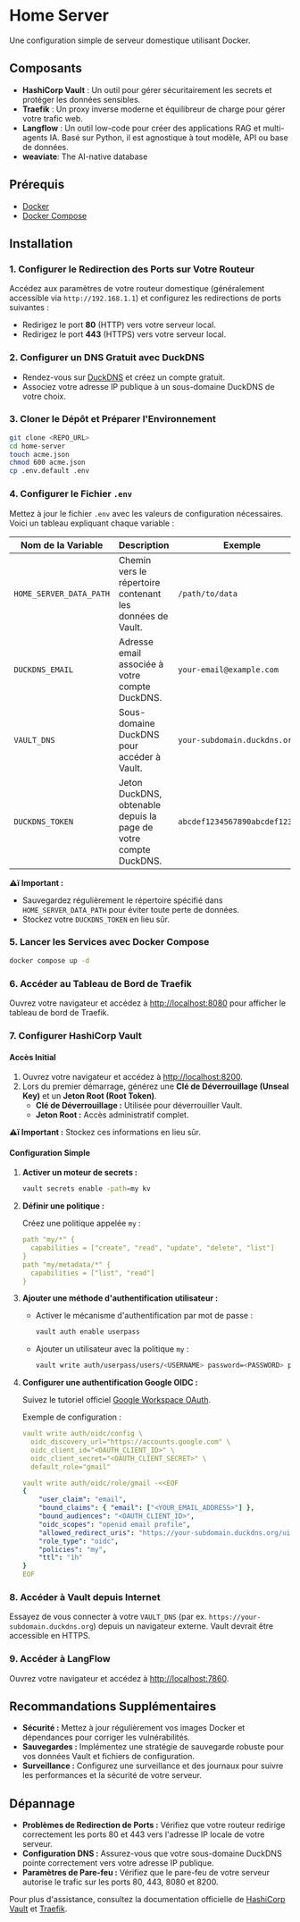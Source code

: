 # Home Server

Une configuration simple de serveur domestique utilisant Docker.

## Composants

- **HashiCorp Vault** : Un outil pour gérer sécuritairement les secrets et protéger les données sensibles.
- **Traefik** : Un proxy inverse moderne et équilibreur de charge pour gérer votre trafic web.
- **Langflow** : Un outil low-code pour créer des applications RAG et multi-agents IA. Basé sur Python, il est agnostique à tout modèle, API ou base de données.
- **weaviate**: The AI-native database

## Prérequis

- [Docker](https://docs.docker.com/get-docker/)
- [Docker Compose](https://docs.docker.com/compose/install/)

## Installation

### 1. Configurer le Redirection des Ports sur Votre Routeur

Accédez aux paramètres de votre routeur domestique (généralement accessible via `http://192.168.1.1`) et configurez les redirections de ports suivantes :

- Redirigez le port **80** (HTTP) vers votre serveur local.
- Redirigez le port **443** (HTTPS) vers votre serveur local.

### 2. Configurer un DNS Gratuit avec DuckDNS

- Rendez-vous sur [DuckDNS](https://duckdns.org) et créez un compte gratuit.
- Associez votre adresse IP publique à un sous-domaine DuckDNS de votre choix.

### 3. Cloner le Dépôt et Préparer l'Environnement

```bash
git clone <REPO_URL>
cd home-server
touch acme.json
chmod 600 acme.json
cp .env.default .env
```

### 4. Configurer le Fichier `.env`

Mettez à jour le fichier `.env` avec les valeurs de configuration nécessaires. Voici un tableau expliquant chaque variable :

| Nom de la Variable       | Description                                                               | Exemple                        |
|--------------------------|---------------------------------------------------------------------------|--------------------------------|
| `HOME_SERVER_DATA_PATH`  | Chemin vers le répertoire contenant les données de Vault.                | `/path/to/data`                |
| `DUCKDNS_EMAIL`          | Adresse email associée à votre compte DuckDNS.                        | `your-email@example.com`       |
| `VAULT_DNS`              | Sous-domaine DuckDNS pour accéder à Vault.                             | `your-subdomain.duckdns.org`   |
| `DUCKDNS_TOKEN`          | Jeton DuckDNS, obtenable depuis la page de votre compte DuckDNS.         | `abcdef1234567890abcdef123456` |

**⚠ï Important :**
- Sauvegardez régulièrement le répertoire spécifié dans `HOME_SERVER_DATA_PATH` pour éviter toute perte de données.
- Stockez votre `DUCKDNS_TOKEN` en lieu sûr.

### 5. Lancer les Services avec Docker Compose

```bash
docker compose up -d
```

### 6. Accéder au Tableau de Bord de Traefik

Ouvrez votre navigateur et accédez à [http://localhost:8080](http://localhost:8080) pour afficher le tableau de bord de Traefik.

### 7. Configurer HashiCorp Vault

#### Accès Initial

1. Ouvrez votre navigateur et accédez à [http://localhost:8200](http://localhost:8200).
2. Lors du premier démarrage, générez une **Clé de Déverrouillage (Unseal Key)** et un **Jeton Root (Root Token)**.
   - **Clé de Déverrouillage :** Utilisée pour déverrouiller Vault.
   - **Jeton Root :** Accès administratif complet.

**⚠ï Important :** Stockez ces informations en lieu sûr.

#### Configuration Simple

1. **Activer un moteur de secrets :**

    ```bash
    vault secrets enable -path=my kv
    ```

2. **Définir une politique :**

    Créez une politique appelée `my` :

    ```yaml
    path "my/*" {
      capabilities = ["create", "read", "update", "delete", "list"]
    }
    path "my/metadata/*" {
      capabilities = ["list", "read"]
    }
    ```

3. **Ajouter une méthode d'authentification utilisateur :**

    - Activer le mécanisme d'authentification par mot de passe :

      ```bash
      vault auth enable userpass
      ```

    - Ajouter un utilisateur avec la politique `my` :

      ```bash
      vault write auth/userpass/users/<USERNAME> password=<PASSWORD> policies=my
      ```

4. **Configurer une authentification Google OIDC :**

    Suivez le tutoriel officiel [Google Workspace OAuth](https://developer.hashicorp.com/vault/tutorials/auth-methods/google-workspace-oauth).

    Exemple de configuration :

    ```yaml
    vault write auth/oidc/config \
      oidc_discovery_url="https://accounts.google.com" \
      oidc_client_id="<OAUTH_CLIENT_ID>" \
      oidc_client_secret="<OAUTH_CLIENT_SECRET>" \
      default_role="gmail"

    vault write auth/oidc/role/gmail -<<EOF
    {
        "user_claim": "email",
        "bound_claims": { "email": ["<YOUR_EMAIL_ADDRESS>"] },
        "bound_audiences": "<OAUTH_CLIENT_ID>",
        "oidc_scopes": "openid email profile",
        "allowed_redirect_uris": "https://your-subdomain.duckdns.org/ui/vault/auth/oidc/oidc/callback",
        "role_type": "oidc",
        "policies": "my",
        "ttl": "1h"
    }
    EOF
    ```

### 8. Accéder à Vault depuis Internet

Essayez de vous connecter à votre `VAULT_DNS` (par ex. `https://your-subdomain.duckdns.org`) depuis un navigateur externe. Vault devrait être accessible en HTTPS.

### 9. Accéder à LangFlow

Ouvrez votre navigateur et accédez à [http://localhost:7860](http://localhost:7860).

## Recommandations Supplémentaires

- **Sécurité :** Mettez à jour régulièrement vos images Docker et dépendances pour corriger les vulnérabilités.
- **Sauvegardes :** Implémentez une stratégie de sauvegarde robuste pour vos données Vault et fichiers de configuration.
- **Surveillance :** Configurez une surveillance et des journaux pour suivre les performances et la sécurité de votre serveur.

## Dépannage

- **Problèmes de Redirection de Ports :** Vérifiez que votre routeur redirige correctement les ports 80 et 443 vers l'adresse IP locale de votre serveur.
- **Configuration DNS :** Assurez-vous que votre sous-domaine DuckDNS pointe correctement vers votre adresse IP publique.
- **Paramètres de Pare-feu :** Vérifiez que le pare-feu de votre serveur autorise le trafic sur les ports 80, 443, 8080 et 8200.

Pour plus d'assistance, consultez la documentation officielle de [HashiCorp Vault](https://www.vaultproject.io/docs) et [Traefik](https://doc.traefik.io/traefik/).

